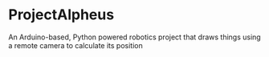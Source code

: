 # ProjectAlpheus
An Arduino-based, Python powered robotics project that draws things using a remote camera to calculate its position
